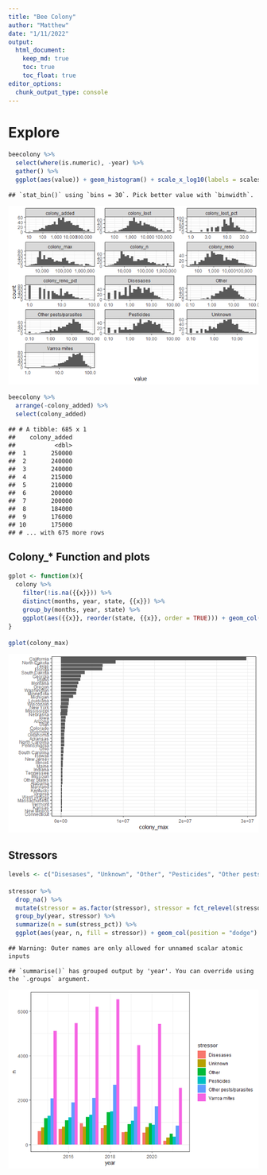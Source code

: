 ```yaml
---
title: "Bee Colony"
author: "Matthew"
date: "1/11/2022"
output: 
  html_document:
    keep_md: true
    toc: true
    toc_float: true
editor_options:
  chunk_output_type: console
---
```





# Explore


```r
beecolony %>%
  select(where(is.numeric), -year) %>%
  gather() %>%
  ggplot(aes(value)) + geom_histogram() + scale_x_log10(labels = scales::comma) + facet_wrap(~key, scales = "free", ncol = 3)
```

```
## `stat_bin()` using `bins = 30`. Pick better value with `binwidth`.
```

![](Bees_files/figure-html/unnamed-chunk-1-1.png)<!-- -->

```r
beecolony %>%
  arrange(-colony_added) %>%
  select(colony_added)
```

```
## # A tibble: 685 x 1
##    colony_added
##           <dbl>
##  1       250000
##  2       240000
##  3       240000
##  4       215000
##  5       210000
##  6       200000
##  7       200000
##  8       184000
##  9       176000
## 10       175000
## # ... with 675 more rows
```

## Colony_* Function and plots

```r
gplot <- function(x){
  colony %>%
    filter(!is.na({{x}})) %>%
    distinct(months, year, state, {{x}}) %>%
    group_by(months, year, state) %>%
    ggplot(aes({{x}}, reorder(state, {{x}}, order = TRUE))) + geom_col() + labs(y = "")
}

gplot(colony_max)
```

![](Bees_files/figure-html/unnamed-chunk-2-1.png)<!-- -->


## Stressors

```r
levels <- c("Disesases", "Unknown", "Other", "Pesticides", "Other pests/parasites", "Varroa mites")

stressor %>%
  drop_na() %>%
  mutate(stressor = as.factor(stressor), stressor = fct_relevel(stressor, levels = levels)) %>%
  group_by(year, stressor) %>%
  summarize(n = sum(stress_pct)) %>%
  ggplot(aes(year, n, fill = stressor)) + geom_col(position = "dodge")
```

```
## Warning: Outer names are only allowed for unnamed scalar atomic inputs
```

```
## `summarise()` has grouped output by 'year'. You can override using the `.groups` argument.
```

![](Bees_files/figure-html/unnamed-chunk-3-1.png)<!-- -->


